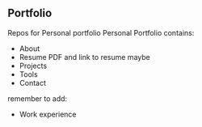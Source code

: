 ## Portfolio

Repos for Personal portfolio
Personal Portfolio contains:
 - About
 - Resume PDF and link to resume maybe
 - Projects
 - Tools
 - Contact

 remember to add:
 - Work experience
